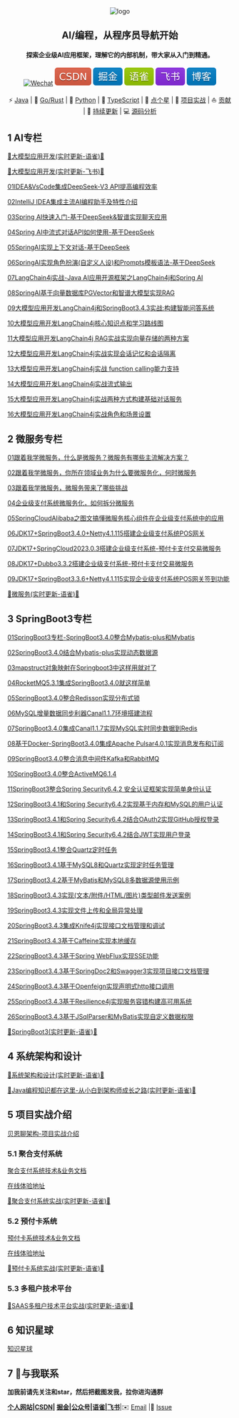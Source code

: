 <div align="center">
    <img alt="logo" src="https://gitee.com/itbeien/base/raw/master/images/探索编程-程序员导航.png" style="height: 80px">
</div>
<div align="center">
    <h2>AI/编程，从程序员导航开始</h2>
    <h4>探索企业级AI应用框架，理解它的内部机制，带大家从入门到精通。</h4>
</div>
<p align="center">
    <a href="https://itbeien.cn/linkme/link-me.html"><img src="https://img.shields.io/badge/WeChat-itbeien-%2307C160?logo=wechat" alt="Wechat"/></a>
    <a href="https://blog.csdn.net/BenMicro">
        <img src="image/CSDN-red.svg" alt="CSDN"></a>
    <a href="https://juejin.cn/user/3386151545086157">
            <img src="image/掘金-blue.svg" alt="掘金"/></a>
     <a href="https://www.yuque.com/u21261961">
         <img src="image/语雀-green.svg" alt="语雀"/></a>
    <a href="https://vcnb783grhl8.feishu.cn/wiki/ZWYZw0z07i1KGakYYV2cjkUanG2">
        <img src="image/飞书-8A2BE2.svg" alt="飞书"/></a>
    <a href="https://www.itbeien.cn">
        <img src="image/博客-blue.svg" alt="博客"/></a>
</p>
<p align="center">
    ⚡ <a href="#Java">Java</a>
    |
    👋 <a href="#Go">Go/Rust</a>
    |
    🍵 <a href="#Python">Python</a>
    |
    🌱 <a href="#TypeScript">TypeScript</a>
    |
    🙏 <a href="#顺手点个星">点个星</a>
    |
    💬 <a href="#AI/项目实战">项目实战</a>
    |
    ⛵ <a href="#欢迎贡献">贡献</a>
    |
    🔄 <a href="#持续更新中">持续更新</a>
    |
    💻 <a href="langchain4j-reading">源码分析</a>
</p>









## **1 AI专栏**

[🚀大模型应用开发(实时更新-语雀)🚀](https://www.yuque.com/u21261961/wufq8h)

[🚀大模型应用开发(实时更新-飞书)🚀](https://vcnb783grhl8.feishu.cn/wiki/ZWYZw0z07i1KGakYYV2cjkUanG2)

[01IDEA&VsCode集成DeepSeek-V3 API提高编程效率](https://itbeien.cn/AI/tech/llm/01IDEA_VsCode%E9%9B%86%E6%88%90DeepSeek-V3API%E6%8F%90%E9%AB%98%E7%BC%96%E7%A8%8B%E6%95%88%E7%8E%87.html)

[02IntelliJ IDEA集成主流AI编程助手及特性介绍](https://itbeien.cn/AI/tech/llm/02IntelliJIDEA%E9%9B%86%E6%88%90%E4%B8%BB%E6%B5%81AI%E7%BC%96%E7%A8%8B%E5%8A%A9%E6%89%8B%E5%8F%8A%E7%89%B9%E6%80%A7%E4%BB%8B%E7%BB%8D.html)

[03Spring AI快速入门-基于DeepSeek&智谱实现聊天应用](https://itbeien.cn/AI/tech/llm/03SpringAI%E5%BF%AB%E9%80%9F%E5%85%A5%E9%97%A8-%E5%9F%BA%E4%BA%8EDeepSeek_%E6%99%BA%E8%B0%B1%E5%AE%9E%E7%8E%B0%E8%81%8A%E5%A4%A9%E5%BA%94%E7%94%A8.html)

[04Spring AI中流式对话API如何使用-基于DeepSeek](https://itbeien.cn/AI/tech/llm/04SpringAI%E4%B8%AD%E6%B5%81%E5%BC%8F%E5%AF%B9%E8%AF%9DAPI%E5%A6%82%E4%BD%95%E4%BD%BF%E7%94%A8-%E5%9F%BA%E4%BA%8EDeepSeek.html)

[05SpringAI实现上下文对话-基于DeepSeek](https://itbeien.cn/AI/tech/llm/05SpringAI%E5%AE%9E%E7%8E%B0%E4%B8%8A%E4%B8%8B%E6%96%87%E5%AF%B9%E8%AF%9D-%E5%9F%BA%E4%BA%8EDeepSeek.html)

[06SpringAI实现角色扮演(自定义人设)和Prompts模板语法-基于DeepSeek](https://itbeien.cn/AI/tech/llm/06SpringAI%E5%AE%9E%E7%8E%B0%E8%A7%92%E8%89%B2%E6%89%AE%E6%BC%94(%E8%87%AA%E5%AE%9A%E4%B9%89%E4%BA%BA%E8%AE%BE)%E5%92%8CPrompts%E6%A8%A1%E6%9D%BF%E8%AF%AD%E6%B3%95-%E5%9F%BA%E4%BA%8EDeepSeek.html)

[07LangChain4j实战-Java AI应用开源框架之LangChain4j和Spring AI](https://itbeien.cn/AI/tech/llm/07LangChain4j%E5%AE%9E%E6%88%98-JavaAI%E5%BA%94%E7%94%A8%E5%BC%80%E6%BA%90%E6%A1%86%E6%9E%B6%E4%B9%8BLangChain4j%E5%92%8CSpringAI.html)

[08SpringAI基于向量数据库PGVector和智谱大模型实现RAG](https://itbeien.cn/AI/tech/llm/08SpringAI%E5%9F%BA%E4%BA%8E%E5%90%91%E9%87%8F%E6%95%B0%E6%8D%AE%E5%BA%93PGVector%E5%92%8C%E6%99%BA%E8%B0%B1%E5%A4%A7%E6%A8%A1%E5%9E%8B%E5%AE%9E%E7%8E%B0RAG.html)

[09大模型应用开发LangChain4j和SpringBoot3.4.3实战:构建智能问答系统](https://itbeien.cn/AI/tech/llm/09%E5%A4%A7%E6%A8%A1%E5%9E%8B%E5%BA%94%E7%94%A8%E5%BC%80%E5%8F%91LangChain4j%E5%92%8CSpringBoot3.4.3%E5%AE%9E%E6%88%98%E6%9E%84%E5%BB%BA%E6%99%BA%E8%83%BD%E9%97%AE%E7%AD%94%E7%B3%BB%E7%BB%9F.html)

[10大模型应用开发LangChain4j核心知识点和学习路线图](https://itbeien.cn/AI/tech/llm/10%E5%A4%A7%E6%A8%A1%E5%9E%8B%E5%BA%94%E7%94%A8%E5%BC%80%E5%8F%91LangChain4j%E6%A0%B8%E5%BF%83%E7%9F%A5%E8%AF%86%E7%82%B9%E5%92%8C%E5%AD%A6%E4%B9%A0%E8%B7%AF%E7%BA%BF%E5%9B%BE.html)

[11大模型应用开发LangChain4j RAG实战实现向量存储的两种方案](https://itbeien.cn/AI/tech/llm/11%E5%A4%A7%E6%A8%A1%E5%9E%8B%E5%BA%94%E7%94%A8%E5%BC%80%E5%8F%91LangChain4j%20RAG%E5%AE%9E%E6%88%98%E5%AE%9E%E7%8E%B0%E5%90%91%E9%87%8F%E5%AD%98%E5%82%A8%E7%9A%84%E4%B8%A4%E7%A7%8D%E6%96%B9%E6%A1%88.html)

[12大模型应用开发LangChain4j实战实现会话记忆和会话隔离](https://itbeien.cn/AI/tech/llm/12%E5%A4%A7%E6%A8%A1%E5%9E%8B%E5%BA%94%E7%94%A8%E5%BC%80%E5%8F%91LangChain4j%E5%AE%9E%E6%88%98%E5%AE%9E%E7%8E%B0%E4%BC%9A%E8%AF%9D%E8%AE%B0%E5%BF%86%E5%92%8C%E4%BC%9A%E8%AF%9D%E9%9A%94%E7%A6%BB.html)

[13大模型应用开发LangChain4j实战 function calling能力支持](https://itbeien.cn/AI/tech/llm/13%E5%A4%A7%E6%A8%A1%E5%9E%8B%E5%BA%94%E7%94%A8%E5%BC%80%E5%8F%91LangChain4j%E5%AE%9E%E6%88%98function-calling%E8%83%BD%E5%8A%9B%E6%94%AF%E6%8C%81.html)

[14大模型应用开发LangChain4j实战流式输出](https://itbeien.cn/AI/tech/llm/14%E5%A4%A7%E6%A8%A1%E5%9E%8B%E5%BA%94%E7%94%A8%E5%BC%80%E5%8F%91LangChain4j%E5%AE%9E%E6%88%98%E6%B5%81%E5%BC%8F%E8%BE%93%E5%87%BA.html)

[15大模型应用开发LangChain4j实战两种方式构建基础对话服务](https://itbeien.cn/AI/tech/llm/15%E5%A4%A7%E6%A8%A1%E5%9E%8B%E5%BA%94%E7%94%A8%E5%BC%80%E5%8F%91LangChain4j%E5%AE%9E%E6%88%98%E4%B8%A4%E7%A7%8D%E6%96%B9%E5%BC%8F%E6%9E%84%E5%BB%BA%E5%9F%BA%E7%A1%80%E5%AF%B9%E8%AF%9D%E6%9C%8D%E5%8A%A1.html)

[16大模型应用开发LangChain4j实战角色和场景设置](https://itbeien.cn/AI/tech/llm/16%E5%A4%A7%E6%A8%A1%E5%9E%8B%E5%BA%94%E7%94%A8%E5%BC%80%E5%8F%91LangChain4j%E5%AE%9E%E6%88%98%E8%A7%92%E8%89%B2%E5%92%8C%E5%9C%BA%E6%99%AF%E8%AE%BE%E7%BD%AE.html)

## 2 微服务专栏

[01跟着我学微服务，什么是微服务？微服务有哪些主流解决方案？](https://www.itbeien.cn/tech/microservice/01%E8%B7%9F%E7%9D%80%E6%88%91%E5%AD%A6%E5%BE%AE%E6%9C%8D%E5%8A%A1%EF%BC%8C%E4%BB%80%E4%B9%88%E6%98%AF%E5%BE%AE%E6%9C%8D%E5%8A%A1%EF%BC%9F%E5%BE%AE%E6%9C%8D%E5%8A%A1%E6%9C%89%E5%93%AA%E4%BA%9B%E4%B8%BB%E6%B5%81%E8%A7%A3%E5%86%B3%E6%96%B9%E6%A1%88%EF%BC%9F.html)

[02跟着我学微服务，你所在领域业务为什么要微服务化，何时微服务](https://www.itbeien.cn/tech/microservice/02%E8%B7%9F%E7%9D%80%E6%88%91%E5%AD%A6%E5%BE%AE%E6%9C%8D%E5%8A%A1%EF%BC%8C%E4%BD%A0%E6%89%80%E5%9C%A8%E9%A2%86%E5%9F%9F%E4%B8%9A%E5%8A%A1%E4%B8%BA%E4%BB%80%E4%B9%88%E8%A6%81%E5%BE%AE%E6%9C%8D%E5%8A%A1%E5%8C%96%EF%BC%8C%E4%BD%95%E6%97%B6%E5%BE%AE%E6%9C%8D%E5%8A%A1.html)

[03跟着我学微服务，微服务带来了哪些挑战](https://www.itbeien.cn/tech/microservice/03%E8%B7%9F%E7%9D%80%E6%88%91%E5%AD%A6%E5%BE%AE%E6%9C%8D%E5%8A%A1%EF%BC%8C%E5%BE%AE%E6%9C%8D%E5%8A%A1%E5%B8%A6%E6%9D%A5%E4%BA%86%E5%93%AA%E4%BA%9B%E6%8C%91%E6%88%98.html)

[04企业级支付系统微服务化，如何拆分微服务](https://www.itbeien.cn/tech/microservice/04%E4%BC%81%E4%B8%9A%E7%BA%A7%E6%94%AF%E4%BB%98%E7%B3%BB%E7%BB%9F%E5%BE%AE%E6%9C%8D%E5%8A%A1%E5%8C%96%EF%BC%8C%E5%A6%82%E4%BD%95%E6%8B%86%E5%88%86%E5%BE%AE%E6%9C%8D%E5%8A%A1.html)

[05SpringCloudAlibaba之图文搞懂微服务核心组件在企业级支付系统中的应用](https://www.itbeien.cn/tech/microservice/05SpringCloudAlibaba%E4%B9%8B%E5%9B%BE%E6%96%87%E6%90%9E%E6%87%82%E5%BE%AE%E6%9C%8D%E5%8A%A1%E6%A0%B8%E5%BF%83%E7%BB%84%E4%BB%B6%E5%9C%A8%E4%BC%81%E4%B8%9A%E7%BA%A7%E6%94%AF%E4%BB%98%E7%B3%BB%E7%BB%9F%E4%B8%AD%E7%9A%84%E5%BA%94%E7%94%A8.html)

[06JDK17+SpringBoot3.4.0+Netty4.1.115搭建企业级支付系统POS网关](https://www.itbeien.cn/tech/microservice/06JDK17_SpringBoot3.4.0_Netty4.1.15%E6%90%AD%E5%BB%BA%E4%BC%81%E4%B8%9A%E7%BA%A7%E6%94%AF%E4%BB%98%E7%B3%BB%E7%BB%9FPOS%E7%BD%91%E5%85%B3.html)

[07JDK17+SpringCloud2023.0.3搭建企业级支付系统-预付卡支付交易微服务](https://www.itbeien.cn/tech/microservice/07JDK17_SpringCloud2023%E6%90%AD%E5%BB%BA%E4%BC%81%E4%B8%9A%E7%BA%A7%E6%94%AF%E4%BB%98%E7%B3%BB%E7%BB%9F-%E6%94%AF%E4%BB%98%E4%BA%A4%E6%98%93%E5%BE%AE%E6%9C%8D%E5%8A%A1.html)

[08JDK17+Dubbo3.3.2搭建企业级支付系统-预付卡支付交易微服务](https://www.itbeien.cn/tech/microservice/08JDK17_Dubbo3.3.2%E6%90%AD%E5%BB%BA%E4%BC%81%E4%B8%9A%E7%BA%A7%E6%94%AF%E4%BB%98%E7%B3%BB%E7%BB%9F-%E9%A2%84%E4%BB%98%E5%8D%A1%E6%94%AF%E4%BB%98%E4%BA%A4%E6%98%93%E5%BE%AE%E6%9C%8D%E5%8A%A1.html)

[09JDK17+SpringBoot3.3.6+Netty4.1.115实现企业级支付系统POS网关签到功能](https://www.itbeien.cn/tech/microservice/09JDK17_SpringBoot3.3.6_Netty4.1.115%E5%AE%9E%E7%8E%B0%E4%BC%81%E4%B8%9A%E7%BA%A7%E6%94%AF%E4%BB%98%E7%B3%BB%E7%BB%9FPOS%E7%BD%91%E5%85%B3%E7%AD%BE%E5%88%B0%E5%8A%9F%E8%83%BD.html)

[🚀微服务(实时更新-语雀)🚀](https://www.yuque.com/u21261961/rwofrt/dbixawf11ob7m298)

## 3 SpringBoot3专栏

[01SpringBoot3专栏-SpringBoot3.4.0整合Mybatis-plus和Mybatis](https://www.itbeien.cn/tech/SpringBoot3/01SpringBoot3%E4%B8%93%E6%A0%8F-SpringBoot3.4.0%E6%95%B4%E5%90%88Mybatis-plus%E5%92%8CMybatis.html)

[02SpringBoot3.4.0结合Mybatis-plus实现动态数据源](https://www.itbeien.cn/tech/SpringBoot3/02SpringBoot3.4.0%E7%BB%93%E5%90%88Mybatis-plus%E5%AE%9E%E7%8E%B0%E5%8A%A8%E6%80%81%E6%95%B0%E6%8D%AE%E6%BA%90.html)

[03mapstruct对象映射在Springboot3中这样用就对了](https://www.itbeien.cn/tech/SpringBoot3/03mapstruct%E5%AF%B9%E8%B1%A1%E6%98%A0%E5%B0%84%E5%9C%A8Springboot3%E4%B8%AD%E8%BF%99%E6%A0%B7%E7%94%A8%E5%B0%B1%E5%AF%B9%E4%BA%86.html)

[04RocketMQ5.3.1集成SpringBoot3.4.0就这样简单](https://www.itbeien.cn/tech/SpringBoot3/04RocketMQ5.3.1%E9%9B%86%E6%88%90SpringBoot3.4.0%E5%B0%B1%E8%BF%99%E6%A0%B7%E7%AE%80%E5%8D%95.html)

[05SpringBoot3.4.0整合Redisson实现分布式锁](https://www.itbeien.cn/tech/SpringBoot3/05SpringBoot3.4.0%E6%95%B4%E5%90%88Redisson%E5%AE%9E%E7%8E%B0%E5%88%86%E5%B8%83%E5%BC%8F%E9%94%81.html)

[06MySQL增量数据同步利器Canal1.1.7环境搭建流程](https://www.itbeien.cn/tech/SpringBoot3/06MySQL%E5%A2%9E%E9%87%8F%E6%95%B0%E6%8D%AE%E5%90%8C%E6%AD%A5%E5%88%A9%E5%99%A8Canal1.1.7%E7%8E%AF%E5%A2%83%E6%90%AD%E5%BB%BA%E6%B5%81%E7%A8%8B.html)

[07SpringBoot3.4.0集成Canal1.1.7实现MySQL实时同步数据到Redis](https://www.itbeien.cn/tech/SpringBoot3/07SpringBoot3.4.0%E9%9B%86%E6%88%90Canal1.1.7%E5%AE%9E%E7%8E%B0MySQL%E5%AE%9E%E6%97%B6%E5%90%8C%E6%AD%A5%E6%95%B0%E6%8D%AE%E5%88%B0Redis.html)

[08基于Docker-SpringBoot3.4.0集成Apache Pulsar4.0.1实现消息发布和订阅](https://www.itbeien.cn/tech/SpringBoot3/08%E5%9F%BA%E4%BA%8EDocker-SpringBoot3.4.0%E9%9B%86%E6%88%90Apache%20Pulsar4.0.1%E5%AE%9E%E7%8E%B0%E6%B6%88%E6%81%AF%E5%8F%91%E5%B8%83%E5%92%8C%E8%AE%A2%E9%98%85.html)

[09SpringBoot3.4.0整合消息中间件Kafka和RabbitMQ](https://www.itbeien.cn/tech/SpringBoot3/09SpringBoot3.4.0%E6%95%B4%E5%90%88%E6%B6%88%E6%81%AF%E4%B8%AD%E9%97%B4%E4%BB%B6Kafka%E5%92%8CRabbitMQ.html)

[10SpringBoot3.4.0整合ActiveMQ6.1.4](https://www.itbeien.cn/tech/SpringBoot3/10SpringBoot3.4.0%E6%95%B4%E5%90%88ActiveMQ.html)

[11SpringBoot3整合Spring Security6.4.2 安全认证框架实现简单身份认证](https://itbeien.cn/tech/SpringBoot3/11SpringBoot3%E6%95%B4%E5%90%88Spring%20Security6.4.2%E5%AE%89%E5%85%A8%E8%AE%A4%E8%AF%81%E6%A1%86%E6%9E%B6%E5%AE%9E%E7%8E%B0%E7%AE%80%E5%8D%95%E8%BA%AB%E4%BB%BD%E8%AE%A4%E8%AF%81.html)

[12SpringBoot3.4.1和Spring Security6.4.2实现基于内存和MySQL的用户认证](https://itbeien.cn/tech/SpringBoot3/12SpringBoot3.4.1%E5%92%8CSpring%20Security6.4.2%E5%AE%9E%E7%8E%B0%E5%9F%BA%E4%BA%8E%E5%86%85%E5%AD%98%E5%92%8CMySQL%E7%9A%84%E7%94%A8%E6%88%B7%E8%AE%A4%E8%AF%81.html)

[13SpringBoot3.4.1和Spring Security6.4.2结合OAuth2实现GitHub授权登录](https://itbeien.cn/tech/SpringBoot3/13SpringBoot3.4.1%E5%92%8CSpring%20Security6.4.2%E7%BB%93%E5%90%88OAuth2%E5%AE%9E%E7%8E%B0GitHub%E6%8E%88%E6%9D%83%E7%99%BB%E5%BD%95.html)

[14SpringBoot3.4.1和Spring Security6.4.2结合JWT实现用户登录](https://itbeien.cn/tech/SpringBoot3/14SpringBoot3.4.1%E5%92%8CSpring%20Security6.4.2%E7%BB%93%E5%90%88JWT%E5%AE%9E%E7%8E%B0%E7%94%A8%E6%88%B7%E7%99%BB%E5%BD%95.html)

[15SpringBoot3.4.1整合Quartz定时任务](https://itbeien.cn/tech/SpringBoot3/15SpringBoot3.4.1%E6%95%B4%E5%90%88Quartz%E5%AE%9A%E6%97%B6%E4%BB%BB%E5%8A%A1.html)

[16SpringBoot3.4.1基于MySQL8和Quartz实现定时任务管理](https://itbeien.cn/tech/SpringBoot3/16SpringBoot3.4.1%E5%9F%BA%E4%BA%8EMySQL8%E5%92%8CQuartz%E5%AE%9E%E7%8E%B0%E5%AE%9A%E6%97%B6%E4%BB%BB%E5%8A%A1%E7%AE%A1%E7%90%86.html)

[17SpringBoot3.4.2基于MyBatis和MySQL8多数据源使用示例](https://itbeien.cn/tech/SpringBoot3/17SpringBoot3.4.2%E5%9F%BA%E4%BA%8EMybatis%E5%92%8CMySQL8%E5%A4%9A%E6%95%B0%E6%8D%AE%E6%BA%90%E4%BD%BF%E7%94%A8%E7%A4%BA%E4%BE%8B.html)

[18SpringBoot3.4.3实现(文本/附件/HTML/图片)类型邮件发送案例](https://itbeien.cn/tech/SpringBoot3/18SpringBoot3.4.3%E5%AE%9E%E7%8E%B0%E9%82%AE%E4%BB%B6%E5%8F%91%E9%80%81.html)

[19SpringBoot3.4.3实现文件上传和全局异常处理](https://itbeien.cn/tech/SpringBoot3/19SpringBoot3.4.3%E5%AE%9E%E7%8E%B0%E6%96%87%E4%BB%B6%E4%B8%8A%E4%BC%A0%E5%92%8C%E5%85%A8%E5%B1%80%E5%BC%82%E5%B8%B8%E5%A4%84%E7%90%86.html)

[20SpringBoot3.4.3集成Knife4j实现接口文档管理和调试](https://itbeien.cn/tech/SpringBoot3/20SpringBoot3.4.3%E9%9B%86%E6%88%90Knife4j%E5%AE%9E%E7%8E%B0%E6%8E%A5%E5%8F%A3%E6%96%87%E6%A1%A3%E7%AE%A1%E7%90%86%E5%92%8C%E8%B0%83%E8%AF%95.html)

[21SpringBoot3.4.3基于Caffeine实现本地缓存](https://itbeien.cn/tech/SpringBoot3/21SpringBoot3.4.3%E5%9F%BA%E4%BA%8ECaffeine%E5%AE%9E%E7%8E%B0%E6%9C%AC%E5%9C%B0%E7%BC%93%E5%AD%98.html)

[22SpringBoot3.4.3基于Spring WebFlux实现SSE功能](https://itbeien.cn/tech/SpringBoot3/22SpringBoot3.4.3%E5%9F%BA%E4%BA%8ESpringWebFlux%E5%AE%9E%E7%8E%B0SSE%E5%8A%9F%E8%83%BD.html)

[23SpringBoot3.4.3基于SpringDoc2和Swagger3实现项目接口文档管理](https://itbeien.cn/tech/SpringBoot3/23SpringBoot3.4.3%E5%9F%BA%E4%BA%8ESpringDoc2%E5%92%8CSwagger3%E5%AE%9E%E7%8E%B0%E9%A1%B9%E7%9B%AE%E6%8E%A5%E5%8F%A3%E6%96%87%E6%A1%A3%E7%AE%A1%E7%90%86.html)

[24SpringBoot3.4.3基于Openfeign实现声明式http接口调用](https://itbeien.cn/tech/SpringBoot3/24SpringBoot3.4.3%E5%9F%BA%E4%BA%8EOpenfeign%E5%AE%9E%E7%8E%B0%E5%A3%B0%E6%98%8E%E5%BC%8Fhttp%E6%8E%A5%E5%8F%A3%E8%B0%83%E7%94%A8.html)

[25SpringBoot3.4.3基于Resilience4j实现服务容错构建高可用系统](https://itbeien.cn/tech/SpringBoot3/25SpringBoot3.4.3%E5%9F%BA%E4%BA%8EResilience4j%E5%AE%9E%E7%8E%B0%E6%9C%8D%E5%8A%A1%E5%AE%B9%E9%94%99%E6%9E%84%E5%BB%BA%E9%AB%98%E5%8F%AF%E7%94%A8%E7%B3%BB%E7%BB%9F.html)

[26SpringBoot3.4.3基于JSqlParser和MyBatis实现自定义数据权限](https://itbeien.cn/tech/SpringBoot3/26SpringBoot3.4.3%E5%9F%BA%E4%BA%8EJSqlParser%E5%92%8CMyBatis%E5%AE%9E%E7%8E%B0%E8%87%AA%E5%AE%9A%E4%B9%89%E6%95%B0%E6%8D%AE%E6%9D%83%E9%99%90.html)

[🚀SpringBoot3(实时更新-语雀)🚀](https://www.yuque.com/u21261961/rwofrt/myzxdwq1o46deeh1)

## 4 系统架构和设计

[🚀系统架构和设计(实时更新-语雀)🚀](https://www.yuque.com/u21261961/rwofrt/pevs72go9uzwqi3t)

[🚀Java编程知识都在这里-从小白到架构师成长之路(实时更新-语雀)🚀](https://www.yuque.com/u21261961/rwofrt/rhtgmewsgbs2qg8m)

## 5 项目实战介绍

[贝恩聊架构-项目实战介绍](https://www.itbeien.cn/)

### 5.1 聚合支付系统

[聚合支付系统技术&业务文档](https://www.itbeien.cn/dtpay/%E9%A1%B9%E7%9B%AE%E4%BB%8B%E7%BB%8D/%E8%81%9A%E5%90%88%E6%94%AF%E4%BB%98%E7%B3%BB%E7%BB%9F%E4%B8%9A%E5%8A%A1%E5%92%8C%E6%8A%80%E6%9C%AF%E6%9E%B6%E6%9E%84%E4%BB%8B%E7%BB%8D.html)

[在线体验地址](https://www.itbeien.cn/online/dtpay.html)

[🚀聚合支付系统实战(实时更新-语雀)🚀](https://www.yuque.com/u21261961/la1ggt/ftobi43wplorsu2a)

### 5.2 预付卡系统

[预付卡系统技术&业务文档](https://www.itbeien.cn/ecard/%E9%A1%B9%E7%9B%AE%E4%BB%8B%E7%BB%8D/01%E9%A2%84%E4%BB%98%E5%8D%A1%E5%B9%B3%E5%8F%B0%E4%BB%8B%E7%BB%8D.html)

[在线体验地址](https://www.itbeien.cn/online/ecard.html)

[🚀预付卡系统实战(实时更新-语雀)🚀](https://www.yuque.com/u21261961/la1ggt/uzmo7b5fy0b9bncy)

### 5.3 多租户技术平台

[🚀SAAS多租户技术平台实战(实时更新-语雀)🚀](https://www.yuque.com/u21261961/la1ggt)

## 6 知识星球

[知识星球](https://www.itbeien.cn/planet/%E6%98%9F%E7%90%83%E4%BB%8B%E7%BB%8D/project.html)

## 7 💬与我联系

**加我前请先关注和star，然后把截图发我，拉你进沟通群**

**[个人网站](https://itbeien.cn/linkme/link-me.html)|[CSDN](https://blog.csdn.net/BenMicro)| [掘金](https://juejin.cn/user/3386151545086157)|[公众号](https://itbeien.cn/planet/星球介绍/project.html)|[语雀](https://www.yuque.com/u21261961)|[飞书](https://vcnb783grhl8.feishu.cn/wiki/ZWYZw0z07i1KGakYYV2cjkUanG2)**|✉️ [Email](itbeien@163.com) |💬 [Issue](https://gitee.com/itbeien/programmer-guide/issues)
